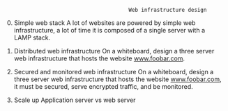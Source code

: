 											Web infrastructure design

0. Simple web stack
	A lot of websites are powered by simple web infrastructure, a lot of time it is composed of a single server with a LAMP stack.

1. Distributed web infrastructure
	On a whiteboard, design a three server web infrastructure that hosts the website www.foobar.com.

2. Secured and monitored web infrastructure
	On a whiteboard, design a three server web infrastructure that hosts the website www.foobar.com, it must be secured, serve encrypted traffic, and be monitored.

3. Scale up
	Application server vs web server
